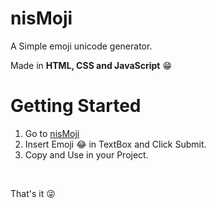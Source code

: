 # nisMoji
A Simple emoji unicode generator.
<br>

Made in <b> HTML, CSS and JavaScript</b> 😁
<br>

# Getting Started
1. Go to <a href="http://www.nishantshah.tk/nismoji/">nisMoji</a><br>
2. Insert Emoji 😂 in TextBox and Click Submit.<br>
3. Copy and Use in your Project. <br>
<br>

That's it 😜
